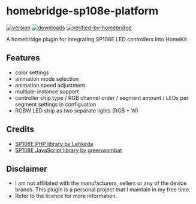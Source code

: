 # homebridge-sp108e-platform

[![version](https://img.shields.io/npm/v/homebridge-sp108e-platform.svg)](https://www.npmjs.com/package/homebridge-sp108e-platform)
[![downloads](https://img.shields.io/npm/dt/homebridge-sp108e-platform.svg)](https://www.npmjs.com/package/homebridge-sp108e-platform)
[![verified-by-homebridge](https://badgen.net/badge/homebridge/verified/purple)](https://github.com/homebridge/homebridge/wiki/Verified-Plugins)

A homebridge plugin for integrating SP108E LED controllers into HomeKit.

## Features

- color settings
- animation mode selection
- animation speed adjustment
- multiple-instance support
- controller chip type / RGB channel order / segment amount / LEDs per segment settings in configuation
- RGBW LED strip as two separate lights (RGB + W)

## Credits

- [SP108E PHP library by Lehkeda](https://github.com/Lehkeda/SP108E_controller)
- [SP108E JavaScript library by greenwombat](https://github.com/greenwombat/sp108e)

## Disclaimer

- I am not affiliated with the manufacturers, sellers or any of the device brands. This plugin is a personal project that I maintain in my free time.
- Refer to the licence for more information.
